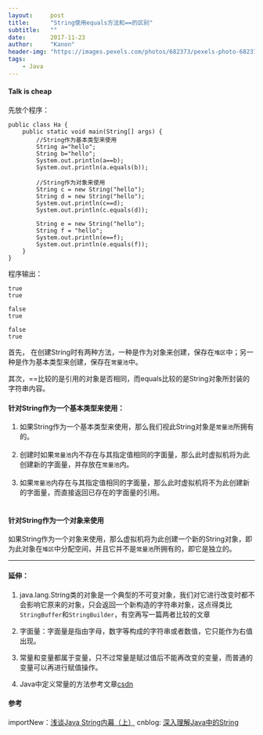 ```yaml
---
layout:     post
title:      "String使用equals方法和==的区别"
subtitle:   ""
date:       2017-11-23
author:     "Kanon"
header-img: "https://images.pexels.com/photos/682373/pexels-photo-682373.jpeg?w=1260&h=750&auto=compress&cs=tinysrgb"
tags:
    - Java
---
```


#### Talk is cheap
先放个程序：
```
public class Ha {
	public static void main(String[] args) {
		//String作为基本类型来使用
		String a="hello";
		String b="hello";
		System.out.println(a==b);
		System.out.println(a.equals(b));
		
		//String作为对象来使用
		String c = new String("hello");
		String d = new String("hello");
		System.out.println(c==d);
		System.out.println(c.equals(d));
		
		String e = new String("hello");
		String f = "hello";
		System.out.println(e==f);
		System.out.println(e.equals(f));
	}
}
```

程序输出：
```
true
true

false
true

false
true
```

首先， 在创建String时有两种方法，一种是作为对象来创建，保存在`堆区`中；另一种是作为基本类型来创建，保存在`常量池`中。

其次，==比较的是引用的对象是否相同，而equals比较的是String对象所封装的字符串内容。
<br>

#### 针对String作为一个基本类型来使用：

1. 如果String作为一个基本类型来使用，那么我们视此String对象是`常量池`所拥有的。<br><br>
2. 创建时如果`常量池`内不存在与其指定值相同的字面量，那么此时虚拟机将为此创建新的字面量，并存放在`常量池`内。<br><br>
3. 如果`常量池`内存在与其指定值相同的字面量，那么此时虚拟机将不为此创建新的字面量，而直接返回已存在的字面量的引用。<br><br>

#### 针对String作为一个对象来使用

如果String作为一个对象来使用，那么虚拟机将为此创建一个新的String对象，即为此对象在`堆区`中分配空间，并且它并不是`常量池`所拥有的，即它是独立的。

<hr>

#### 延伸：
1. java.lang.String类的对象是一个典型的不可变对象，我们对它进行改变时都不会影响它原来的对象，只会返回一个新构造的字符串对象，这点得类比`StringBuffer`和`StringBuilder`，有空再写一篇两者比较的文章

2. 字面量：字面量是指由字母，数字等构成的字符串或者数值，它只能作为右值出现。

3. 常量和变量都属于变量，只不过常量是赋过值后不能再改变的变量，而普通的变量可以再进行赋值操作。

4. Java中定义常量的方法参考文章[csdn](http://blog.csdn.net/autofei/article/details/6419460)

#### 参考
importNew：[浅谈Java String内幕（上）](http://www.importnew.com/21711.html)
cnblog: [深入理解Java中的String](https://www.cnblogs.com/xiaoxi/p/6036701.html)

<br><br><br><br><br>
